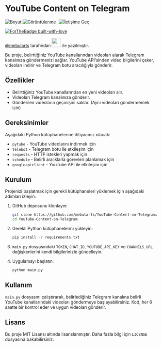 # YouTube Content on Telegram

[![Boyut](https://img.shields.io/github/repo-size/mebularts/Youtube-Content-on-Telegram?logo=git&logoColor=white&label=Boyut)](#)
[![Görüntülenme](https://hits.seeyoufarm.com/api/count/incr/badge.svg?url=https://github.com/mebularts/Youtube-Content-on-Telegram&title=Görüntülenme)](#)
<a href="https://t.me/mebularts" target="_blank"><img src="https://img.shields.io/badge/☕️-İletişime Geç-ffdd00" title="İletişime Geç" style="padding-left:5px;"></a>

[![ForTheBadge built-with-love](https://ForTheBadge.com/images/badges/built-with-love.svg)](https://t.me/mebularts/)

[@mebularts](https://t.me/mebularts) tarafından <img href="https://t.me/mebularts" src="https://images-wixmp-ed30a86b8c4ca887773594c2.wixmp.com/f/17fa94fb-0ae5-45a2-8313-2d3eedaf69db/d8fohut-eb4f893c-d1ad-4111-8e05-29993454b082.gif?token=eyJ0eXAiOiJKV1QiLCJhbGciOiJIUzI1NiJ9.eyJzdWIiOiJ1cm46YXBwOjdlMGQxODg5ODIyNjQzNzNhNWYwZDQxNWVhMGQyNmUwIiwiaXNzIjoidXJuOmFwcDo3ZTBkMTg4OTgyMjY0MzczYTVmMGQ0MTVlYTBkMjZlMCIsIm9iaiI6W1t7InBhdGgiOiJcL2ZcLzE3ZmE5NGZiLTBhZTUtNDVhMi04MzEzLTJkM2VlZGFmNjlkYlwvZDhmb2h1dC1lYjRmODkzYy1kMWFkLTQxMTEtOGUwNS0yOTk5MzQ1NGIwODIuZ2lmIn1dXSwiYXVkIjpbInVybjpzZXJ2aWNlOmZpbGUuZG93bmxvYWQiXX0.J7M952F5dOS4-H45vJfTWA1yYE0ePYbTwamSfZHEQPY" width="30" height="30" /> ile yazılmıştır.



Bu proje, belirttiğiniz YouTube kanallarından videoları alarak Telegram kanalınıza göndermenizi sağlar. YouTube API'sinden video bilgilerini çeker, videoları indirir ve Telegram botu aracılığıyla gönderir.

## Özellikler

- Belirttiğiniz YouTube kanallarından en yeni videoları alır.
- Videoları Telegram kanalınıza gönderir.
- Gönderilen videoların geçmişini saklar. (Aynı videoları göndermemek için)

## Gereksinimler

Aşağıdaki Python kütüphanelerine ihtiyacınız olacak:

- `pytube` - YouTube videolarını indirmek için
- `telebot` - Telegram botu ile etkileşim için
- `requests` - HTTP istekleri yapmak için
- `schedule` - Belirli aralıklarla görevleri planlamak için
- `googleapiclient` - YouTube API ile etkileşim için

## Kurulum

Projenizi başlatmak için gerekli kütüphaneleri yüklemek için aşağıdaki adımları izleyin:

1. GitHub deposunu klonlayın:

   ```bash
   git clone https://github.com/mebularts/YouTube-Content-on-Telegram.git
   cd YouTube-Content-on-Telegram
   ```

2. Gerekli Python kütüphanelerini yükleyin:

   ```bash
   pip install -r requirements.txt
   ```

3. `main.py` dosyasındaki `TOKEN`, `CHAT_ID`, `YOUTUBE_API_KEY` ve `CHANNELS_URL` değişkenlerini kendi bilgilerinizle güncelleyin.

4. Uygulamayı başlatın:

   ```bash
   python main.py
   ```

## Kullanım

`main.py` dosyasını çalıştırarak, belirlediğiniz Telegram kanalına belirli YouTube kanallarındaki videoları göndermeye başlayabilirsiniz. Kod, her 6 saatte bir kontrol eder ve uygun videoları gönderir.

## Lisans

Bu proje MIT Lisansı altında lisanslanmıştır. Daha fazla bilgi için `LICENSE` dosyasına bakabilirsiniz.
```
